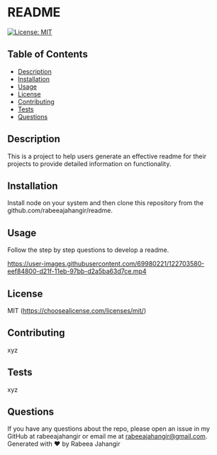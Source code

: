 # README
[![License: MIT](https://img.shields.io/badge/License-MIT-yellow.svg)](https://opensource.org/licenses/MIT)
## Table of Contents
 - [Description](#description)
 - [Installation](#installation)
 - [Usage](#usage)
 - [License](#license)
 - [Contributing](#contributing)
 - [Tests](#tests)
 - [Questions](#questions)
## Description
 This is a project to help users generate an effective readme for their projects to provide detailed information on functionality.
## Installation
 Install node on your system and then clone this repository from the github.com/rabeeajahangir/readme.
## Usage
 Follow the step by step questions to develop a readme.
 
https://user-images.githubusercontent.com/69980221/122703580-eef84800-d21f-11eb-97bb-d2a5ba63d7ce.mp4

## License
 MIT
 (https://choosealicense.com/licenses/mit/)
 
## Contributing
 xyz
 
## Tests
 xyz
## Questions
 If you have any questions about the repo, please open an issue in my GitHub at rabeeajahangir or email me at rabeeajahangir@gmail.com.
 Generated with ❤️ by Rabeea Jahangir
